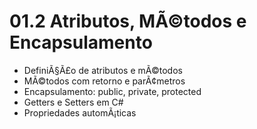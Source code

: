 ﻿# 01.2 Atributos, MÃ©todos e Encapsulamento

- DefiniÃ§Ã£o de atributos e mÃ©todos
- MÃ©todos com retorno e parÃ¢metros
- Encapsulamento: public, private, protected
- Getters e Setters em C#
- Propriedades automÃ¡ticas
